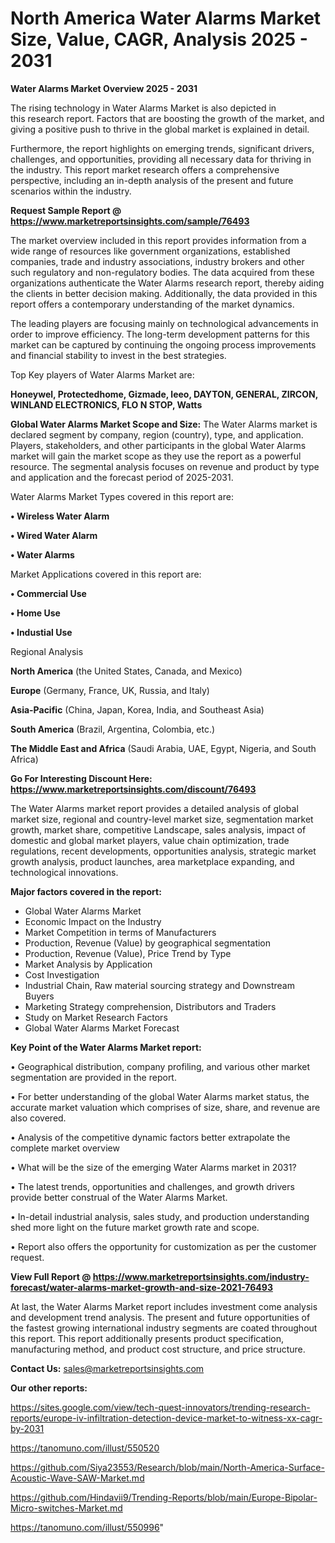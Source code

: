 # North America Water Alarms Market Size, Value, CAGR, Analysis 2025 - 2031

<Strong> Water Alarms Market Overview 2025 - 2031</strong>

The rising technology in Water Alarms Market is also depicted in this research report. Factors that are boosting the growth of the market, and giving a positive push to thrive in the global market is explained in detail.

Furthermore, the report highlights on emerging trends, significant drivers, challenges, and opportunities, providing all necessary data for thriving in the industry. This report market research offers a comprehensive perspective, including an in-depth analysis of the present and future scenarios within the industry.

<strong>Request Sample Report @ <a href=https://www.marketreportsinsights.com/sample/76493>https://www.marketreportsinsights.com/sample/76493</a></strong>

The market overview included in this report provides information from a wide range of resources like government organizations, established companies, trade and industry associations, industry brokers and other such regulatory and non-regulatory bodies. The data acquired from these organizations authenticate the Water Alarms research report, thereby aiding the clients in better decision making. Additionally, the data provided in this report offers a contemporary understanding of the market dynamics.

The leading players are focusing mainly on technological advancements in order to improve efficiency. The long-term development patterns for this market can be captured by continuing the ongoing process improvements and financial stability to invest in the best strategies.

Top Key players of Water Alarms Market are:

<strong>Honeywel, Protectedhome, Gizmade, leeo, DAYTON, GENERAL, ZIRCON, WINLAND ELECTRONICS, FLO N STOP, Watts</strong>

<strong><b>Global Water Alarms Market Scope and Size:</b></strong>
The Water Alarms market is declared segment by company, region (country), type, and application. Players, stakeholders, and other participants in the global Water Alarms market will gain the market scope as they use the report as a powerful resource. The segmental analysis focuses on revenue and product by type and application and the forecast period of 2025-2031.

Water Alarms Market Types covered in this report are:

<strong>• Wireless Water Alarm

• Wired Water Alarm

• Water Alarms</strong>

Market Applications covered in this report are:

<strong>• Commercial Use

• Home Use

• Industial Use</strong> 

Regional Analysis

<strong>North America</strong> (the United States, Canada, and Mexico)

<strong>Europe</strong> (Germany, France, UK, Russia, and Italy)

<strong>Asia-Pacific</strong> (China, Japan, Korea, India, and Southeast Asia)

<strong>South America</strong> (Brazil, Argentina, Colombia, etc.)

<strong>The Middle East and Africa</strong> (Saudi Arabia, UAE, Egypt, Nigeria, and South Africa)

<strong>Go For Interesting Discount Here: <a href=https://www.marketreportsinsights.com/discount/76493>https://www.marketreportsinsights.com/discount/76493</a></strong>

The Water Alarms market report provides a detailed analysis of global market size, regional and country-level market size, segmentation market growth, market share, competitive Landscape, sales analysis, impact of domestic and global market players, value chain optimization, trade regulations, recent developments, opportunities analysis, strategic market growth analysis, product launches, area marketplace expanding, and technological innovations.

<strong><b>Major factors covered in the report:</b></strong>
<ul>
  <li>Global Water Alarms Market </li>
  <li>Economic Impact on the Industry</li>
  <li>Market Competition in terms of Manufacturers</li>
  <li>Production, Revenue (Value) by geographical segmentation</li>
  <li>Production, Revenue (Value), Price Trend by Type</li>
  <li>Market Analysis by Application</li>
  <li>Cost Investigation</li>
  <li>Industrial Chain, Raw material sourcing strategy and Downstream Buyers</li>
  <li>Marketing Strategy comprehension, Distributors and Traders</li>
  <li>Study on Market Research Factors</li>
  <li>Global Water Alarms Market Forecast</li>
</ul>

<strong><b>Key Point of the Water Alarms Market report:</b></strong>

• Geographical distribution, company profiling, and various other market segmentation are provided in the report.

• For better understanding of the global Water Alarms market status, the accurate market valuation which comprises of size, share, and revenue are also covered.

• Analysis of the competitive dynamic factors better extrapolate the complete market overview

• What will be the size of the emerging Water Alarms market in 2031?

• The latest trends, opportunities and challenges, and growth drivers provide better construal of the Water Alarms Market.

• In-detail industrial analysis, sales study, and production understanding shed more light on the future market growth rate and scope.

• Report also offers the opportunity for customization as per the customer request.

<strong><b>View Full Report @ <a href=https://www.marketreportsinsights.com/industry-forecast/water-alarms-market-growth-and-size-2021-76493>https://www.marketreportsinsights.com/industry-forecast/water-alarms-market-growth-and-size-2021-76493</a></b></strong>


At last, the Water Alarms Market report includes investment come analysis and development trend analysis. The present and future opportunities of the fastest growing international industry segments are coated throughout this report. This report additionally presents product specification, manufacturing method, and product cost structure, and price structure.

<strong>Contact Us:</strong>
sales@marketreportsinsights.com

<strong>Our other reports:</strong>

<a href=https://sites.google.com/view/tech-quest-innovators/trending-research-reports/europe-iv-infiltration-detection-device-market-to-witness-xx-cagr-by-2031>https://sites.google.com/view/tech-quest-innovators/trending-research-reports/europe-iv-infiltration-detection-device-market-to-witness-xx-cagr-by-2031</a>

<a href=https://tanomuno.com/illust/550520>https://tanomuno.com/illust/550520</a>

<a href=https://github.com/Siya23553/Research/blob/main/North-America-Surface-Acoustic-Wave-SAW-Market.md>https://github.com/Siya23553/Research/blob/main/North-America-Surface-Acoustic-Wave-SAW-Market.md</a>

<a href=https://github.com/Hindavii9/Trending-Reports/blob/main/Europe-Bipolar-Micro-switches-Market.md>https://github.com/Hindavii9/Trending-Reports/blob/main/Europe-Bipolar-Micro-switches-Market.md</a>

<a href=https://tanomuno.com/illust/550996>https://tanomuno.com/illust/550996</a>"
